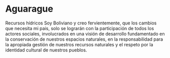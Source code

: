 # Aguarague
Recursos hídricos
Soy Boliviano y creo fervientemente, que los cambios que necesita mi pais, solo se lograrán con la participación de todos los actores sociales, involucrados en una visión de desarrollo fundamentado en la conservación de nuestros espacios naturales, en la responsabilidad para la apropiada gestión de nuestros recursos naturales y el respeto por la identidad cultural de nuestros pueblos.
